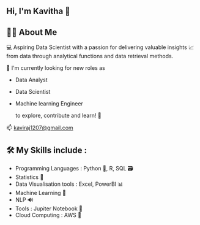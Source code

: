 ## Hi, I'm Kavitha 👋

## :woman_technologist:  About Me 
:computer: Aspiring Data Scientist with a passion for delivering valuable insights :chart_with_upwards_trend: from data through analytical functions and data retrieval methods. 

🔭 I'm currently looking for new roles as  
* Data Analyst 
* Data Scientist 
* Machine learning Engineer 

  to explore, contribute and learn! :repeat:
  
📫 kaviraj1207@gmail.com
  
## :hammer_and_wrench: My Skills include :   
* Programming Languages : Python :snake:, R, SQL :card_file_box:  
* Statistics :abacus:   
* Data Visualisation tools : Excel, PowerBI :bar_chart:   
* Machine Learning :robot:  
* NLP :loud_sound:  
* Tools : Jupiter Notebook :book:   
* Cloud Computing : AWS :seedling:


<!--
**Kaviraj1207/Kaviraj1207** is a ✨ _special_ ✨ repository because its `README.md` (this file) appears on your GitHub profile.

Here are some ideas to get you started:

-  I’m currently working on ...
- 🌱 I’m currently learning Master of 
- 👯 I’m looking to collaborate on ...
- 🤔 I’m looking for help with ...
- 💬 Ask me about ...

- 😄 Pronouns: ...
- ⚡ Fun fact: ...
-->
